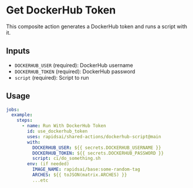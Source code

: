 # Get DockerHub Token

This composite action generates a DockerHub token and runs a script with it.

## Inputs

- `DOCKERHUB_USER` (required): DockerHub username
- `DOCKERHUB_TOKEN` (required): DockerHub password
- `script` (required): Script to run

## Usage

```yaml
jobs:
  example:
    steps:
      - name: Run With DockerHub Token
        id: use_dockerhub_token
        uses: rapidsai/shared-actions/dockerhub-script@main
        with:
          DOCKERHUB_USER: ${{ secrets.DOCKERHUB_USERNAME }}
          DOCKERHUB_TOKEN: ${{ secrets.DOCKERHUB_PASSWORD }}
          script: ci/do_something.sh
        env: (if needed)
          IMAGE_NAME: rapidsai/base:some-random-tag
          ARCHES: ${{ toJSON(matrix.ARCHES) }}
          ...etc
```
